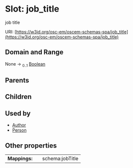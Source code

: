 
# Slot: job_title

job title

URI: [https://w3id.org/osc-em/oscem-schemas-spa/job_title](https://w3id.org/osc-em/oscem-schemas-spa/job_title)


## Domain and Range

None &#8594;  <sub>0..1</sub> [Boolean](types/Boolean.md)

## Parents


## Children


## Used by

 * [Author](Author.md)
 * [Person](Person.md)

## Other properties

|  |  |  |
| --- | --- | --- |
| **Mappings:** | | schema:jobTitle |